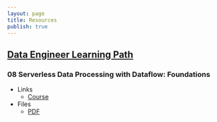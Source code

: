 ```yaml
---
layout: page
title: Resources
publish: true
---
```


## [Data Engineer Learning Path](https://www.cloudskillsboost.google/paths/16)

### 08 Serverless Data Processing with Dataflow: Foundations

- Links
  - [Course](https://www.cloudskillsboost.google/paths/16/course_templates/218)
- Files
  - [PDF](pdf/gcp-pde-08.pdf)


